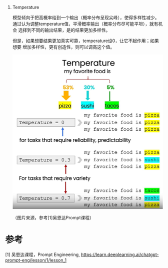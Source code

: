 1. Temperature

    模型倾向于把高概率给到一个输出（概率分布呈现尖峰），使得多样性减少。
    通过认为调整temperature值，平滑概率输出（概率分布尽可能平坦），就有机会
    选择到不同的输出结果，是的结果更加多样性。
    
    但是，如果想要结果更加真实可靠，temperature设0，让它不起作用；如果想要
    增加多样性，更有创造性，则可以调高这个值。

    ![](.01_输出控制_images/01_temperature.png)
    
    （图片来源，参考[1]吴恩达Prompt课程）
    
# 参考

[1] 吴恩达课程，Prompt Engineering, https://learn.deeplearning.ai/chatgpt-prompt-eng/lesson/1/lesson_1